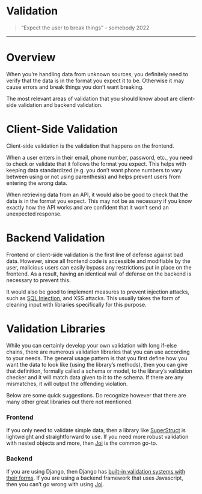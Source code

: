 # Validation

> “Expect the user to break things” - somebody 2022
> 

---

# Overview

When you’re handling data from unknown sources, you definitely need to verify that the data is in the format you expect it to be. Otherwise it may cause errors and break things you don’t want breaking. 

The most relevant areas of validation that you should know about are client-side validation and backend validation. 

# Client-Side Validation

Client-side validation is the validation that happens on the frontend.

When a user enters in their email, phone number, password, etc., you need to check or validate that it follows the format you expect. This helps with keeping data standardized (e.g. you don’t want phone numbers to vary between using or not using parenthesis) and helps prevent users from entering the wrong data. 

When retrieving data from an API, it would also be good to check that the data is in the format you expect. This may not be as necessary if you know exactly how the API works and are confident that it won’t send an unexpected response. 

# Backend Validation

Frontend or client-side validation is the first line of defense against bad data. However, since all frontend code is accessible and modifiable by the user, malicious users can easily bypass any restrictions put in place on the frontend. As a result, having an identical wall of defense on the backend is necessary to prevent this. 

It would also be good to implement measures to prevent injection attacks, such as [SQL Injection](https://www.w3schools.com/sql/sql_injection.asp), and XSS attacks. This usually takes the form of cleaning input with libraries specifically for this purpose.

# Validation Libraries

While you can certainly develop your own validation with long if-else chains, there are numerous validation libraries that you can use according to your needs. The general usage pattern is that you first define how you want the data to look like (using the library’s methods), then you can give that definition, formally called a schema or model, to the library’s validation checker and it will match data given to it to the schema. If there are any mismatches, it will output the offending violation. 

Below are some quick suggestions. Do recognize however that there are many other great libraries out there not mentioned. 

### Frontend

If you only need to validate simple data, then a library like [SuperStruct](https://docs.superstructjs.org/) is lightweight and straightforward to use. If you need more robust validation with nested objects and more, then [Joi](https://joi.dev/) is the common go-to. 

### Backend

If you are using Django, then Django has [built-in validation systems with their forms](https://docs.djangoproject.com/en/4.1/topics/forms/#working-with-forms). If you are using a backend framework that uses Javascript, then you can’t go wrong with using [Joi](https://joi.dev/).